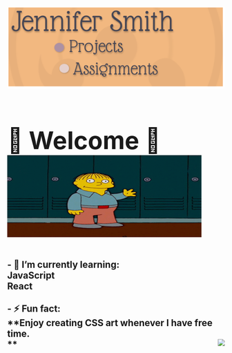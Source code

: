 # <img width="920" height="190" src='images/banner.png'/> <div align="left"><h1>🦋 Welcome 🦋<br> <div align="left"> <img src="images/hello.gif" width="450px" height="190px"></div> </h1></div>

<div align="left">

## - 🌱 **I’m currently learning:**<br><div align="left"> **JavaScript** <br> **React** </div> <br> - ⚡ **Fun fact:** <br> **Enjoy creating CSS art whenever I have free time. <br> **<img align="right" src="https://github-readme-stats.vercel.app/api//?username=JenniferSmith007&theme=shades-of-purple" />

<!--
**JenniferSmith007/JenniferSmith007** is a ✨ _special_ ✨ repository because its `README.md` (this file) appears on your GitHub profile.

Here are some ideas to get you started:

- 🔭 I’m currently working on ...
- 🌱 I’m currently learning ...
- 👯 I’m looking to collaborate on ...
- 🤔 I’m looking for help with ...
- 💬 Ask me about ...
- 📫 How to reach me: ...
- 😄 Pronouns: ...
- ⚡ Fun fact: ...
-->
